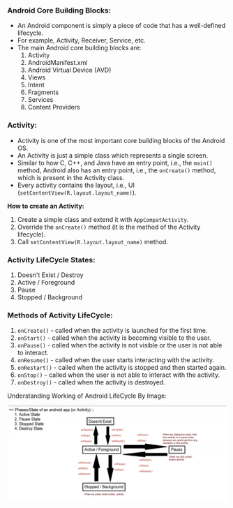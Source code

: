 ### Android Core Building Blocks:
- An Android component is simply a piece of code that has a well-defined lifecycle.
- For example, Activity, Receiver, Service, etc.
- The main Android core building blocks are:
  1. Activity
  2. AndroidManifest.xml
  3. Android Virtual Device (AVD)
  4. Views
  5. Intent
  6. Fragments
  7. Services
  8. Content Providers

### Activity:
- Activity is one of the most important core building blocks of the Android OS.
- An Activity is just a simple class which represents a single screen.
- Similar to how C, C++, and Java have an entry point, i.e., the `main()` method, Android also has an entry point, i.e., the `onCreate()` method, which is present in the Activity class.
- Every activity contains the layout, i.e., UI (`setContentView(R.layout.layout_name)`).

**How to create an Activity:**
1. Create a simple class and extend it with `AppCompatActivity`.
2. Override the `onCreate()` method (it is the method of the Activity lifecycle).
3. Call `setContentView(R.layout.layout_name)` method.

### Activity LifeCycle States:
1. Doesn't Exist / Destroy
2. Active / Foreground
3. Pause
4. Stopped / Background

### Methods of Activity LifeCycle:
1. `onCreate()` - called when the activity is launched for the first time.
2. `onStart()` - called when the activity is becoming visible to the user.
3. `onPause()` - called when the activity is not visible or the user is not able to interact.
4. `onResume()` - called when the user starts interacting with the activity.
5. `onRestart()` - called when the activity is stopped and then started again.
6. `onStop()` - called when the user is not able to interact with the activity.
7. `onDestroy()` - called when the activity is destroyed.

Understanding Working of Android LifeCycle By Image:

![lifeCycle_android](./Diagrams/Application_lifecycle.png) 